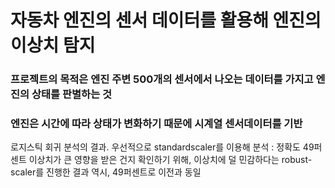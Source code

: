 # 자동차 엔진의 센서 데이터를 활용해 엔진의 이상치 탐지
### 프로젝트의 목적은 엔진 주변 500개의 센서에서 나오는 데이터를 가지고 엔진의 상태를 판별하는 것
### 엔진은 시간에 따라 상태가 변화하기 때문에 시계열 센서데이터를 기반

로지스틱 회귀 분석의 결과. 우선적으로 standardscaler를 이용해 분석 : 정확도 49퍼센트
이상치가 큰 영향을 받은 건지 확인하기 위해, 이상치에 덜 민감하다는 robust-scaler를 진행한 결과 역시, 49퍼센트로 이전과 동일


